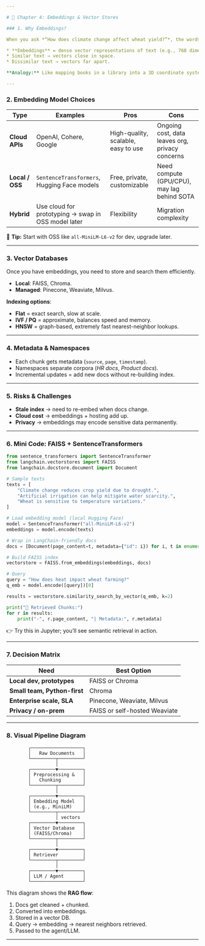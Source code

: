 ```yaml
---

# 🔹 Chapter 4: Embeddings & Vector Stores

### 1. Why Embeddings?

When you ask *“How does climate change affect wheat yield?”*, the words need to be transformed into a mathematical representation so the system can compare it against stored documents.

* **Embeddings** = dense vector representations of text (e.g., 768 dimensions).
* Similar text → vectors close in space.
* Dissimilar text → vectors far apart.

**Analogy:** Like mapping books in a library into a 3D coordinate system. Queries and relevant passages land near each other.

---
```


### 2. Embedding Model Choices

| Type            | Examples                                            | Pros                                | Cons                                            |
| --------------- | --------------------------------------------------- | ----------------------------------- | ----------------------------------------------- |
| **Cloud APIs**  | OpenAI, Cohere, Google                              | High-quality, scalable, easy to use | Ongoing cost, data leaves org, privacy concerns |
| **Local / OSS** | `SentenceTransformers`, Hugging Face models         | Free, private, customizable         | Need compute (GPU/CPU), may lag behind SOTA     |
| **Hybrid**      | Use cloud for prototyping → swap in OSS model later | Flexibility                         | Migration complexity                            |

📌 **Tip:** Start with OSS like `all-MiniLM-L6-v2` for dev, upgrade later.

---

### 3. Vector Databases

Once you have embeddings, you need to store and search them efficiently.

* **Local**: FAISS, Chroma.
* **Managed**: Pinecone, Weaviate, Milvus.

**Indexing options**:

* **Flat** = exact search, slow at scale.
* **IVF / PQ** = approximate, balances speed and memory.
* **HNSW** = graph-based, extremely fast nearest-neighbor lookups.

---

### 4. Metadata & Namespaces

* Each chunk gets metadata (`source`, `page`, `timestamp`).
* Namespaces separate corpora (*HR docs*, *Product docs*).
* Incremental updates = add new docs without re-building index.

---

### 5. Risks & Challenges

* **Stale index** → need to re-embed when docs change.
* **Cloud cost** → embeddings + hosting add up.
* **Privacy** → embeddings may encode sensitive data permanently.

---

### 6. Mini Code: FAISS + SentenceTransformers

```python
from sentence_transformers import SentenceTransformer
from langchain.vectorstores import FAISS
from langchain.docstore.document import Document

# Sample texts
texts = [
    "Climate change reduces crop yield due to drought.",
    "Artificial irrigation can help mitigate water scarcity.",
    "Wheat is sensitive to temperature variations."
]

# Load embedding model (local Hugging Face)
model = SentenceTransformer("all-MiniLM-L6-v2")
embeddings = model.encode(texts)

# Wrap in LangChain-friendly docs
docs = [Document(page_content=t, metadata={"id": i}) for i, t in enumerate(texts)]

# Build FAISS index
vectorstore = FAISS.from_embeddings(embeddings, docs)

# Query
query = "How does heat impact wheat farming?"
q_emb = model.encode([query])[0]

results = vectorstore.similarity_search_by_vector(q_emb, k=2)

print("🔎 Retrieved Chunks:")
for r in results:
    print("-", r.page_content, "| Metadata:", r.metadata)
```

👉 Try this in Jupyter; you’ll see semantic retrieval in action.

---

### 7. Decision Matrix

| Need                         | Best Option                   |
| ---------------------------- | ----------------------------- |
| **Local dev, prototypes**    | FAISS or Chroma               |
| **Small team, Python-first** | Chroma                        |
| **Enterprise scale, SLA**    | Pinecone, Weaviate, Milvus    |
| **Privacy / on-prem**        | FAISS or self-hosted Weaviate |

---

### 8. Visual Pipeline Diagram

```
        ┌───────────────────┐
        │   Raw Documents   │
        └─────────┬─────────┘
                  │
        ┌─────────▼─────────┐
        │ Preprocessing &   │
        │   Chunking        │
        └─────────┬─────────┘
                  │
        ┌─────────▼─────────┐
        │ Embedding Model   │
        │ (e.g., MiniLM)    │
        └─────────┬─────────┘
                  │ vectors
        ┌─────────▼─────────┐
        │ Vector Database   │
        │ (FAISS/Chroma)    │
        └─────────┬─────────┘
                  │
        ┌─────────▼─────────┐
        │ Retriever         │
        └─────────┬─────────┘
                  │
        ┌─────────▼─────────┐
        │ LLM / Agent       │
        └───────────────────┘
```

This diagram shows the **RAG flow**:

1. Docs get cleaned + chunked.
2. Converted into embeddings.
3. Stored in a vector DB.
4. Query → embedding → nearest neighbors retrieved.
5. Passed to the agent/LLM.

---